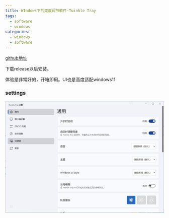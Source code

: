 ```yaml
---
title: WIndows下的亮度调节软件-Twinkle Tray
tags:
  - software
  - windows
categories:
  - windows
  - software
---
```

[github地址](https://github.com/xanderfrangos/twinkle-tray)

下载release以后安装。

体验是非常好的，开箱即用。UI也是高度适配windows11
### settings


![](https://raw.githubusercontent.com/InsHomePgup/pic_go_img/main/blog/20250117172246266.png)